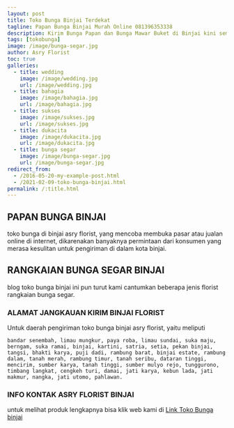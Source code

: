 ```yaml
---
layout: post
title: Toko Bunga Binjai Terdekat
tagline: Papan Bunga Binjai Murah Online 081396353338
description: Kirim Bunga Papan dan Bunga Mawar Buket di Binjai kini semakin mudah dan simpel karena hadirnya salah satu florist binjai terbaik.
tags: [tokobunga]
image: /image/bunga-segar.jpg
author: Asry Florist
toc: true
galleries:
  - title: wedding
    image: /image/wedding.jpg
    url: /image/wedding.jpg
  - title: bahagia
    image: /image/bahagia.jpg
    url: /image/bahagia.jpg
  - title: sukses
    image: /image/sukses.jpg
    url: /image/sukses.jpg
  - title: dukacita
    image: /image/dukacita.jpg
    url: /image/dukacita.jpg
  - title: bunga segar
    image: /image/bunga-segar.jpg
    url: /image/bunga-segar.jpg
redirect_from:
  - /2016-05-20-my-example-post.html
  - /2021-02-09-toko-bunga-binjai.html
permalink: /:title.html
---
```


## PAPAN BUNGA BINJAI
toko bunga di binjai asry florist, yang mencoba membuka pasar atau jualan online di internet, dikarenakan banyaknya permintaan dari
konsumen yang merasa kesulitan untuk pengiriman di dalam kota binjai.

## RANGKAIAN BUNGA SEGAR BINJAI

blog toko bunga binjai ini pun turut kami cantumkan beberapa jenis florist rangkaian bunga segar.

### ALAMAT JANGKAUAN KIRIM BINJAI FLORIST

Untuk daerah pengiriman toko bunga binjai asry florist, yaitu meliputi

```
bandar senembah, limau mungkur, paya roba, limau sundai, suka maju, berngam, suka ramai, binjai, kartini, satria, setia, pekan binjai, tangsi, bhakti karya, puji dadi, rambung barat, binjai estate, rambung dalam, tanah merah, rambung timur, tanah seribu, dataran tinggi, mencirim, sumber karya, tanah tinggi, sumber mulyo rejo, tunggurono, timbang langkat, cengkeh turi, damai, jati karya, kebun lada, jati makmur, nangka, jati utomo, pahlawan.
```

### INFO KONTAK ASRY FLORIST BINJAI

untuk melihat produk lengkapnya bisa klik web kami di [Link Toko Bunga binjai](https://www.tokobungaasryflorist.com/2012/05/toko-bunga-binjai-081396353338.html "toko bunga di binjai")
